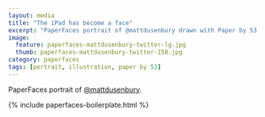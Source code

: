 ```yaml
---
layout: media
title: "The iPad has become a face"
excerpt: "PaperFaces portrait of @mattdusenbury drawn with Paper by 53 on an iPad."
image: 
  feature: paperfaces-mattdusenbury-twitter-lg.jpg
  thumb: paperfaces-mattdusenbury-twitter-150.jpg
category: paperfaces
tags: [portrait, illustration, paper by 53]
---
```


PaperFaces portrait of [@mattdusenbury](http://twitter.com/mattdusenbury).

{% include paperfaces-boilerplate.html %}